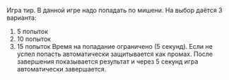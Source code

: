 Игра тир. 
В данной игре надо попадать по мишени. 
На выбор даётся 3 варианта: 
1)  5 попыток
2)  10 попыток
3)  15 попыток
Время на попадание ограничено (5 секунд). 
Если не успел попасть автоматически защитывается как промах.
После завершения показывается результат и через 5 секунд игра автоматически завершается. 
